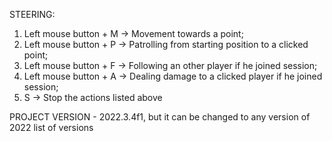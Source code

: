 STEERING:
1. Left mouse button + M -> Movement towards a point;
2. Left mouse button + P -> Patrolling from starting position to a clicked point;
3. Left mouse button + F -> Following an other player if he joined session;
4. Left mouse button + A -> Dealing damage to a clicked player if he joined session;
5. S -> Stop the actions listed above

PROJECT VERSION - 2022.3.4f1, but it can be changed to any version of 2022 list of versions
